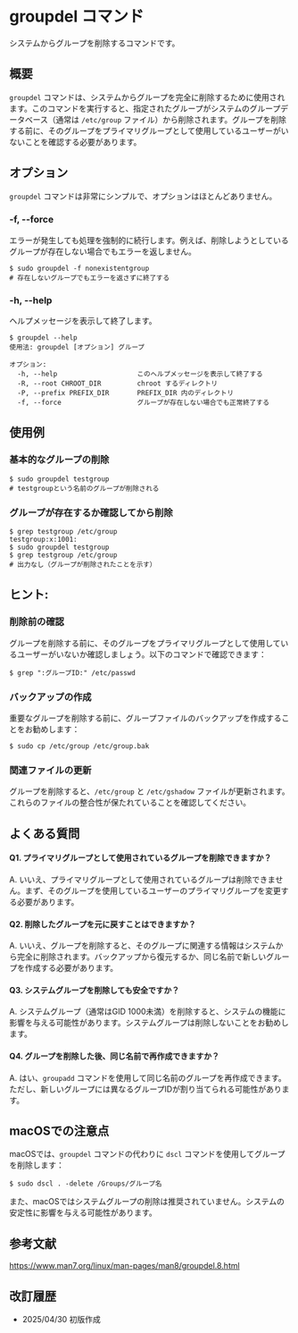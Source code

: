 # groupdel コマンド

システムからグループを削除するコマンドです。

## 概要

`groupdel` コマンドは、システムからグループを完全に削除するために使用されます。このコマンドを実行すると、指定されたグループがシステムのグループデータベース（通常は `/etc/group` ファイル）から削除されます。グループを削除する前に、そのグループをプライマリグループとして使用しているユーザーがいないことを確認する必要があります。

## オプション

`groupdel` コマンドは非常にシンプルで、オプションはほとんどありません。

### **-f, --force**

エラーが発生しても処理を強制的に続行します。例えば、削除しようとしているグループが存在しない場合でもエラーを返しません。

```console
$ sudo groupdel -f nonexistentgroup
# 存在しないグループでもエラーを返さずに終了する
```

### **-h, --help**

ヘルプメッセージを表示して終了します。

```console
$ groupdel --help
使用法: groupdel [オプション] グループ

オプション:
  -h, --help                    このヘルプメッセージを表示して終了する
  -R, --root CHROOT_DIR         chroot するディレクトリ
  -P, --prefix PREFIX_DIR       PREFIX_DIR 内のディレクトリ
  -f, --force                   グループが存在しない場合でも正常終了する
```

## 使用例

### 基本的なグループの削除

```console
$ sudo groupdel testgroup
# testgroupという名前のグループが削除される
```

### グループが存在するか確認してから削除

```console
$ grep testgroup /etc/group
testgroup:x:1001:
$ sudo groupdel testgroup
$ grep testgroup /etc/group
# 出力なし（グループが削除されたことを示す）
```

## ヒント:

### 削除前の確認

グループを削除する前に、そのグループをプライマリグループとして使用しているユーザーがいないか確認しましょう。以下のコマンドで確認できます：

```console
$ grep ":グループID:" /etc/passwd
```

### バックアップの作成

重要なグループを削除する前に、グループファイルのバックアップを作成することをお勧めします：

```console
$ sudo cp /etc/group /etc/group.bak
```

### 関連ファイルの更新

グループを削除すると、`/etc/group` と `/etc/gshadow` ファイルが更新されます。これらのファイルの整合性が保たれていることを確認してください。

## よくある質問

#### Q1. プライマリグループとして使用されているグループを削除できますか？
A. いいえ、プライマリグループとして使用されているグループは削除できません。まず、そのグループを使用しているユーザーのプライマリグループを変更する必要があります。

#### Q2. 削除したグループを元に戻すことはできますか？
A. いいえ、グループを削除すると、そのグループに関連する情報はシステムから完全に削除されます。バックアップから復元するか、同じ名前で新しいグループを作成する必要があります。

#### Q3. システムグループを削除しても安全ですか？
A. システムグループ（通常はGID 1000未満）を削除すると、システムの機能に影響を与える可能性があります。システムグループは削除しないことをお勧めします。

#### Q4. グループを削除した後、同じ名前で再作成できますか？
A. はい、`groupadd` コマンドを使用して同じ名前のグループを再作成できます。ただし、新しいグループには異なるグループIDが割り当てられる可能性があります。

## macOSでの注意点

macOSでは、`groupdel` コマンドの代わりに `dscl` コマンドを使用してグループを削除します：

```console
$ sudo dscl . -delete /Groups/グループ名
```

また、macOSではシステムグループの削除は推奨されていません。システムの安定性に影響を与える可能性があります。

## 参考文献

https://www.man7.org/linux/man-pages/man8/groupdel.8.html

## 改訂履歴

- 2025/04/30 初版作成